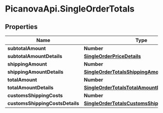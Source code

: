 # PicanovaApi.SingleOrderTotals

## Properties
Name | Type | Description | Notes
------------ | ------------- | ------------- | -------------
**subtotalAmount** | **Number** |  | [optional] 
**subtotalAmountDetails** | [**SingleOrderPriceDetails**](SingleOrderPriceDetails.md) |  | [optional] 
**shippingAmount** | **Number** |  | [optional] 
**shippingAmountDetails** | [**SingleOrderTotalsShippingAmountDetails**](SingleOrderTotalsShippingAmountDetails.md) |  | [optional] 
**totalAmount** | **Number** |  | [optional] 
**totalAmountDetails** | [**SingleOrderTotalsTotalAmountDetails**](SingleOrderTotalsTotalAmountDetails.md) |  | [optional] 
**customsShippingCosts** | **Number** |  | [optional] 
**customsShippingCostsDetails** | [**SingleOrderTotalsCustomsShippingCostsDetails**](SingleOrderTotalsCustomsShippingCostsDetails.md) |  | [optional] 


